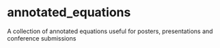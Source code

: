 # annotated_equations

A collection of annotated equations useful for posters, presentations and conference submissions
